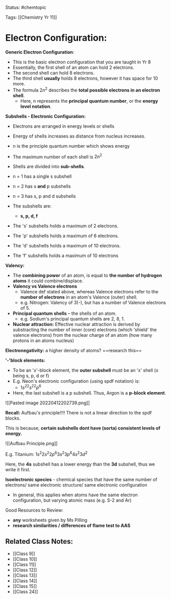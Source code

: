 Status: #chemtopic 

Tags: [[Chemistry Yr 11]]


# Electron Configuration:


**Generic Electron Configuration**:
* This is the basic electron configuration that you are taught in Yr 8
* Essentially, the first shell of an atom can hold 2 electrons.
* The second shell can hold 8 electrons.
* The third shell **usually** holds 8 electrons, however it has space for 10 more.
* The formula $2n^2$ describes the **total possible electrons in an electron shell**.
	* Here, n represents the **principal quantum number**, or the **energy level notation**.

**Subshells - Electronic Configuration:**
* Electrons are arranged in energy levels or shells
* Energy of shells increases as distance from nucleus increases.
* n is the principle quantum number which shows energy
* The maximum number of each shell is $2n^2$

* Shells are divided into **sub-shells**.
* n = 1 has a single s subshell
* n = 2 has s **and** p subshells
* n = 3 has s, p and d subshells
* The subshells are:
	* **s, p, d, f**


* The 's' subshells holds a maximum of 2 electrons.
* The 'p' subshells holds a maximum of 6 electrons.
* The 'd' subshells holds a maximum of 10 electrons.
* The 'f' subshells holds a maximum of 10 electrons

**Valency:**
* The **combining power** of an atom, is equal to **the number of hydrogen atoms** it could combine/displace.
* **Valency vs Valence electrons**
	* Valence def stated above, whereas Valence electrons refer to the **number of electrons** in an atom's Valence (outer) shell.
	* e.g. Nitrogen: Valency of 3(-), but has a number of Valence electrons of 5.
* **Principal quantum shells** – the shells of an atom. 
	* e.g. Sodium's principal quantum shells are 2, 8, 1.
* **Nuclear attraction:** Effective nuclear attraction is derived by substracting the number of inner (core) electrons (which 'shield' the valence electrons) from the nuclear charge of an atom (how many protons in an atoms nucleus)

**Electronegativity:** a higher density of atoms? ==research this==


**'-'block elements:**
* To be an 'x'-block element, the **outer subshell** must be an 'x' shell (x being s, p, d or f)
* E.g. Neon's electronic configuration (using spdf notation) is:
	* $1s^22s^22p^6$
* Here, the last subshell is a p subshell. Thus, Argon is a **p-block element**.

![[Pasted image 20220412202739.png]]

**Recall:** Aufbau's principle!!!! There is not a linear direction to the spdf blocks. 

This is because, **certain subshells dont have (sorta) consistent levels of energy.**

![[Aufbau Principle.png]]

E.g. Titanium: $1s^{2}2s^{2}2p^{6}3s^{2}3p^{6}4s^{2}3d^{2}$

Here, the **4s** subshell has a lower energy than the **3d** subshell, thus we write it first.

**Isoelectronic species** - chemical species that have the same number of electrons/ same electronic structure/ same electronic configuration

* In general, this applies when atoms have the same electron configuration, but varying atomic mass (e.g. S-2 and Ar)

Good Resources to Review:
* **any** worksheets given by Ms Pilling
* **research similarities / differences of flame test to AAS**

## Related Class Notes:
* [[Class 9]]
* [[Class 10]]
* [[Class 11]]
* [[Class 12]]
* [[Class 13]]
* [[Class 14]]
* [[Class 15]]
* [[Class 24]]